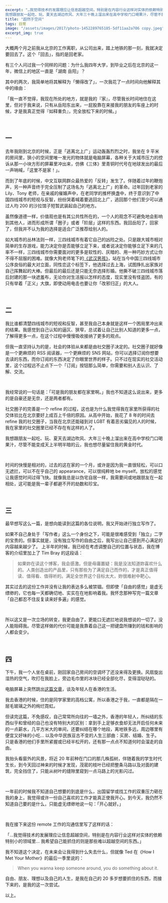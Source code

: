 ```yaml
---
excerpt: "…我觉得技术的发展理应让信息超越空间，特别是在内容行业这样对实体的依赖特别小的领域里… 我希望自己能抓住的则是那些难以超越空间的东西。<br>
我想跟朋友一起吃、玩、夏天去湖边吹风、大年三十晚上溜出来在高中学校门口喝果汁，尽管不能变成天上半明半暗的云，我也想尽量留住我的黄金时代。"
title: "超然于空间"
tags: 日常
image: "/assets/images/2017/photo-1452289765185-5df11aa2a706 copy.jpeg"
excerpt_img: true
---
```


大概两个月之前我从北京的工作离职，从公司出来，踏上地铁的那一刻，我就决定要回去了。这个「回去」，指的是回老家。

有三个人问过我一个同样的问题：为什么我四年大学，到毕业之后在北京的这一年，微信上的地区一直是「湖南 岳阳」？

其中的两次，我简单地将其解释为「懒得改了」，一次我花了一点时间向他解释其中的缘由：

「我一直不觉得，我现在所处的地方，就是我的『家』，尽管我长时间地住在这里，但对于我来说，只有从岳阳东出来，一屁股靠在来接我的朋友的车座上的时候，才是我真正觉得『如释重负』，完全放松下来的时候。」

<br>

## 一
去年我刚到北京的时候，正是「逃离北上广」运动轰轰烈烈之时，我坐在 9 平米的房间里，狭小的空间里唯一发光的物体就是电脑屏幕，各种关于大城市压力的控诉从那一小块方形的屏幕里冲出来，仿佛《三体》里青铜时代号在地球发出的最后一声呐喊，「这里不是家！」。

而到了年底的时候，中文互联网群众最热爱的「反转」发生了。伴随着过年的鞭炮声，另一种声音终于完全压制了这场名为「逃离北上广」的革命。过年回到老家的 Lily、Tony 老师，在亲戚的催婚声中，在老同学的推杯换盏中，终于意识到了中国四线城市的短视与反智，纷纷哭着喊着要逃回北上广，逃回那个他们至少可以通过人均 200 的沙拉馆子短暂武装起自己的地方。

虽然像道德一样，价值观也是有其公共性所在的，一个人的观念不可避免地会影响到其他人，进而形成所谓「圈子」或者「阶层」这样的东西。我回岳阳了，回家了，但我并不认为我的选择是适合广泛推荐给别人的。

如大城市的丛林法则一样，三四线城市有着它自己的凶险之处。只是跟大城市相对简单的生存游戏，能力决定你是否能够立足下来，或者说决定你能够立足下来的几率不一样，三四线城市你需要面对的更多是软性的、灰暗的、用一种巧妙方式让你不得不屈服的困难。就像大狗老师笔下的[《武汉男孩》](http://www.g-cores.com/articles/25846)，站在当今中国三四线城市公序良俗的最大对立面，同性恋这个标签下，他选择过去上海，试图挣扎出家族对自己挥舞起的大棒。但最后的最后还是只能无奈选择形婚。他撕不破三四线城市落后封建的那一块遮羞布，无论你对生活报以怎样的态度，现实里没有怪盗团，有的只有举着「正义」大旗，即使动用电击也要让你「改邪归正」的大人。

<br>

## 二
我比谁都清楚四线城市的短视和反智，甚至我自己本身就是这样一个困局里冲出来的结果。我感觉到自己认知的逼仄、狭窄，总试着让自己比别人知道的更多一点，了解得更多一点，在这个过程中慢慢吸收接纳了更多的观点。

但我一直坚持认为的是，社会的体验从来都是由社交圈子决定的。社交圈子就好像是一个更麻烦的 RSS 阅读器，一个更麻烦的 SNS 网站，你可以选择订阅你想要去读的东西，而你订阅的东西决定了你眼里世界的样子。只不过在现实的社交活动里，这个过程远不止点下一个「订阅」按钮那么简单，你需要和别人去认识、了解、交流。

<br>

我经常说的一句话是：「可是我的朋友都在家里啊。」我也不知道这么说出来，更多的是自豪还是无奈，还是两者都有。

社交圈子的完善是一个 refine 的过程，这也是为什么我觉得我在家里所获得的社交体验比在北京要好上成百上千倍的原因。从高中开始，我花了 8 年的时间去 refine 我的社交圈子，当我在北京还能碰到对 LGBT 有着恶劣偏见的人的时候，我在家里的社交圈里已经不存在有这样的人了。

我想跟朋友一起吃、玩、夏天去湖边吹风、大年三十晚上溜出来在高中学校门口喝果汁，尽管不能变成天上半明半暗的云，我也想尽量留住我的黄金时代。

<br>

时间的快慢是相对的，过去的这在家的一个月，或许是因为我一直很轻松，可以口无遮拦，可以不在乎自己的 appearance，可以很纯粹地 be myself。放松的感觉让我感觉时间过得飞快。就像我总是以伪宅自居一样，我需要间或地跟朋友在一起相处，这可能是我一辈子都避不开的劫数和珍宝。

<br>

## 三
最早想写这么一篇，是想向能读到这篇的各位说明，我又开始进行独立写作了。

如果不自己身处于「写作者」这么一个身份之下，可能是很难感受到「独立」二字的宝贵的。但事实就是，没有独立写作的自由之后，我写出让自己感到开心满足的内容越来越少了。 上半年的时候，我已经在考虑调整自己的位置与状态，我在博客的介绍里加上了 Tim Bray 的这段话：

> 如果妳在读这个博客，我会感激。但是毋庸置疑：我是没法知道妳喜欢什么的。人类创造出的产品里，只有那些为了满足自己而作的，才是真正值得读、值得看、值得听的。满足全世界这个目标太大，妳很难射中靶心。 

其实过去的这份工作并没有让我的表达多么被禁锢。但即使「自由的感觉」是虚无缥缈的，它也每一天都确切地、实实在在地影响着我。我怀念那种写完一篇文章「自己都忍不住反复读来好多遍」的感觉。

<br>

所以这又是一次立场的转变，我更自由了，更能口无遮拦地说我想说的一切了。没人能阻碍我。尽管这样做的代价可能是我靠着自己这一把键盘所赚到的钱和影响的人都会变少。

<br>

## 四
下午，我一个人坐在桌前，刚回家自己房间的空调坏了还没来得及更换。风扇旋出湿热的空气，吹打在我脸上，旁边毛巾里的冰块已经全部化尽，变得湿哒哒的。

电脑屏幕上突然跳出[这篇文章](https://link.zhihu.com/?target=https%3A//theinitium.com/article/20170709-opinion-alisonyang-hongkong)，谈及年轻人在香港的生活。

我去香港的时候，住的是同学家里的高档公寓，所以香港之于我，一直都是隔在一层毛玻璃之外的绚烂霓虹。

但读完这篇，不免感叹，自己常常所向往的一墙之外，香港的年轻人，所纠结的东西似乎和曾经的自己也没有特别大的区别：拿到手上足够衣食却无法开启任何未来的一点薪水，几平方米大的单间，还要纠结在哪个地段，离地铁多远，周边哪里有便宜又好味的小吃… 以及中华民族亘古不变的人生三部曲：买房、结婚、生子。只是香港的他们手里所紧握或已经半松开的，还有那一点点不知道何时会溜走的自由。

我抬头看窗外的风景，将近 20 年前种在门口的那几株孤树，伴随着我的学生时代生长，到今天回过神来的时候才发现，茂密的枝叶已经把整条马路以及对面的建筑，完全挡住了，只能从树叶的缝隙里窥到一点马路上的光影闪过。

<br>

一年前的时候我不知道自己想要的到底是什么，出国留学或找工作的双重压力砸在我的身上，我觉得或许一份自己喜欢的工作才能真正使我开心。到今天，我仍然不知道自己要的是什么，只能虚无缥缈地说一句：「开心就好。」

<br>

我在接下来这份 remote 工作的沟通信里写了这样的话：

「…我觉得技术的发展理应让信息超越空间，特别是在内容行业这样对实体的依赖特别小的领域里… 我希望自己能抓住的则是那些难以超越空间的东西。」

我不知道这个决定，在未来会让我得到什么失去什么，但就像 Ted 在《How I Met Your Mother》的最后一季里说的：

> When you wanna keep someone around, you do something about it.

自由、朋友、理想以及自己的人生，是我在自己的 20 多岁想要抓住的东西，而接下来的，是我的这一次尝试。

以上。
